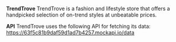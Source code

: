 **TrendTrove**
TrendTrove is a fashion and lifestyle store that offers a handpicked selection of on-trend styles at unbeatable prices.

**API**
TrendTrove uses the following API for fetching its data: https://63f5c81b9daf59d1ad7b4257.mockapi.io/data
